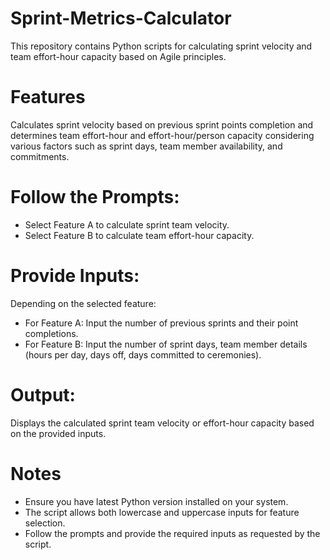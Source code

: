 # Sprint-Metrics-Calculator
This repository contains Python scripts for calculating sprint velocity and team effort-hour capacity based on Agile principles.

# Features
Calculates sprint velocity based on previous sprint points completion and determines team effort-hour and effort-hour/person capacity considering various factors such as sprint days, team member availability, and commitments.
# Follow the Prompts:
- Select Feature A to calculate sprint team velocity.
- Select Feature B to calculate team effort-hour capacity.
# Provide Inputs:
Depending on the selected feature:
- For Feature A: Input the number of previous sprints and their point completions.
- For Feature B: Input the number of sprint days, team member details (hours per day, days off, days committed to ceremonies).
# Output:
Displays the calculated sprint team velocity or effort-hour capacity based on the provided inputs.

# Notes
- Ensure you have latest Python version installed on your system.
- The script allows both lowercase and uppercase inputs for feature selection.
- Follow the prompts and provide the required inputs as requested by the script.
